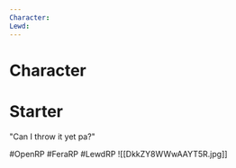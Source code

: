 ```yaml
---
Character: 
Lewd: 
---
```

# Character


# Starter
"Can I throw it yet pa?"
  

#OpenRP #FeraRP #LewdRP 
![[DkkZY8WWwAAYT5R.jpg]]